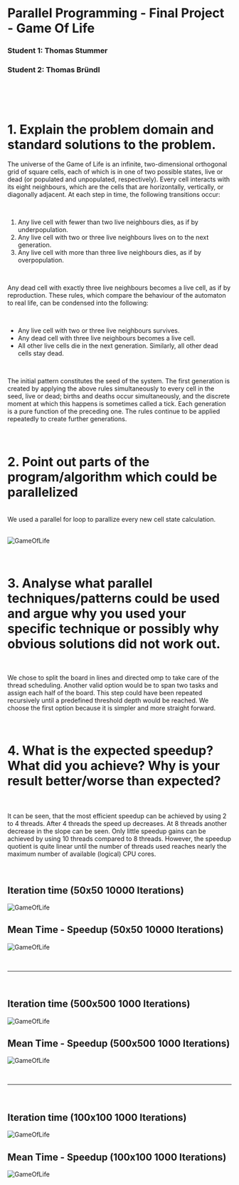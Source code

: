 # Parallel Programming - Final Project - Game Of Life

### Student 1: Thomas Stummer

### Student 2: Thomas Bründl

<br/>
<br/>
<br/>

# 1. Explain the problem domain and standard solutions to the problem.

The universe of the Game of Life is an infinite, two-dimensional orthogonal grid of square cells, each of which is in one of two possible states, live or dead (or populated and unpopulated, respectively). Every cell interacts with its eight neighbours, which are the cells that are horizontally, vertically, or diagonally adjacent. At each step in time, the following transitions occur:

<br>

1. Any live cell with fewer than two live neighbours dies, as if by underpopulation.
2. Any live cell with two or three live neighbours lives on to the next generation.
3. Any live cell with more than three live neighbours dies, as if by overpopulation.

<br>

Any dead cell with exactly three live neighbours becomes a live cell, as if by reproduction.
These rules, which compare the behaviour of the automaton to real life, can be condensed into the following:

<br>

- Any live cell with two or three live neighbours survives.
- Any dead cell with three live neighbours becomes a live cell.
- All other live cells die in the next generation. Similarly, all other dead cells stay dead.

<br>

The initial pattern constitutes the seed of the system. The first generation is created by applying the above rules simultaneously to every cell in the seed, live or dead; births and deaths occur simultaneously, and the discrete moment at which this happens is sometimes called a tick. Each generation is a pure function of the preceding one. The rules continue to be applied repeatedly to create further generations.

<br/>

# 2. Point out parts of the program/algorithm which could be parallelized

<br/>
We used a parallel for loop to parallize every new cell state calculation.

<br/>
<br/>

![GameOfLife](./images/screenshot/what_can_be_parallized.PNG)

<br/>

# 3. Analyse what parallel techniques/patterns could be used and argue why you used your specific technique or possibly why obvious solutions did not work out.

<br/>

We chose to split the board in lines and directed omp to take care of the thread scheduling.
Another valid option would be to span two tasks and assign each half of the board. This step could have been repeated recursively until a predefined threshold depth would be reached. We choose the first option because it is simpler and more straight forward.

<br/>

# 4. What is the expected speedup? What did you achieve? Why is your result better/worse than expected?

<br/><br/>
It can be seen, that the most efficient speedup can be achieved by using 2 to 4 threads. After 4 threads the speed up decreases. At 8 threads another decrease in the slope can be seen. Only little speedup gains can be achieved by using 10 threads compared to 8 threads. However, the speedup quotient is quite linear until the number of threads used reaches nearly the maximum number of available (logical) CPU cores.

<br/>

## Iteration time (50x50 10000 Iterations)

![GameOfLife](./images/screenshot/50x50_10000_iterations_new.PNG)

## Mean Time - Speedup (50x50 10000 Iterations)

![GameOfLife](./images/screenshot/50x50_10000_iterations_Threads_speedUp_new.PNG)

<br>
<hr>
<br>

## Iteration time (500x500 1000 Iterations)

![GameOfLife](./images/screenshot/500x500_1000_iterations_new.PNG)

## Mean Time - Speedup (500x500 1000 Iterations)

![GameOfLife](./images/screenshot/500x500_1000_iterations_Threads_speedUp_new.PNG)

<br>
<hr>
<br>

## Iteration time (100x100 1000 Iterations)

![GameOfLife](./images/screenshot/100x100_1000_iterations_new.PNG)

## Mean Time - Speedup (100x100 1000 Iterations)

![GameOfLife](./images/screenshot/100x100_1000_iterations_Threads_speedUp_new.PNG)

<br>
